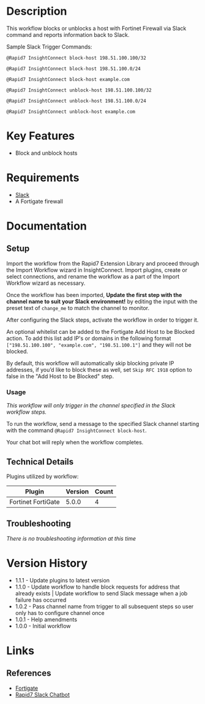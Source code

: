 # Description

This workflow blocks or unblocks a host with Fortinet Firewall via Slack command and reports information back to Slack.

Sample Slack Trigger Commands:

`@Rapid7 InsightConnect block-host 198.51.100.100/32`

`@Rapid7 InsightConnect block-host 198.51.100.0/24`

`@Rapid7 InsightConnect block-host example.com`

`@Rapid7 InsightConnect unblock-host 198.51.100.100/32`

`@Rapid7 InsightConnect unblock-host 198.51.100.0/24`

`@Rapid7 InsightConnect unblock-host example.com`

# Key Features

* Block and unblock hosts 

# Requirements


* [Slack](https://insightconnect.help.rapid7.com/docs/configure-slack-for-chatops)
* A Fortigate firewall

# Documentation

## Setup

Import the workflow from the Rapid7 Extension Library and proceed through the Import Workflow wizard in InsightConnect. Import plugins, create or select connections, and rename the workflow as a part of the Import Workflow wizard as necessary.

Once the workflow has been imported, **Update the first step with the channel name to suit your Slack environment!** by editing the input with the preset text of `change_me` to match the channel to monitor.

After configuring the Slack steps, activate the workflow in order to trigger it.
 
An optional whitelist can be added to the Fortigate Add Host to be Blocked action. To add this list add IP's or domains in the following format `["198.51.100.100", "example.com", "198.51.100.1"]` and they will not be blocked.

By default, this workflow will automatically skip blocking private IP addresses, if you’d like to block these as well, set `Skip RFC 1918` option to false in the "Add Host to be Blocked" step.

### Usage

*This workflow will only trigger in the channel specified in the Slack workflow steps.*

To run the workflow, send a message to the specified Slack channel starting with the command `@Rapid7 InsightConnect block-host`.


Your chat bot will reply when the workflow completes.

## Technical Details

Plugins utilized by workflow:

|Plugin|Version|Count|
|----|----|--------|
|Fortinet FortiGate|5.0.0|4|


## Troubleshooting

_There is no troubleshooting information at this time_

# Version History

* 1.1.1 - Update plugins to latest version
* 1.1.0 - Update workflow to handle block requests for address that already exists | Update workflow to send Slack message when a job failure has occurred
* 1.0.2 - Pass channel name from trigger to all subsequent steps so user only has to configure channel once
* 1.0.1 - Help amendments
* 1.0.0 - Initial workflow

# Links

## References

* [Fortigate](https://www.fortinet.com/products/next-generation-firewall.html)
* [Rapid7 Slack Chatbot](https://insightconnect.help.rapid7.com/docs/configure-slack-for-chatops)
